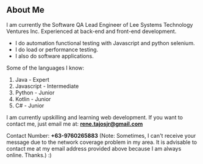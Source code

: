 ## About Me
I am currently the Software QA Lead Engineer of Lee Systems Technology Ventures Inc.
Experienced at back-end and front-end development.

- I do automation functional testing with Javascript and python selenium.
- I do load or performance testing.
- I also do software applications.

Some of the languages I know:
1. Java - Expert
2. Javascript - Intermediate
3. Python - Junior
4. Kotlin - Junior
5. C# - Junior

I am currently upskilling and learning web development.
If you want to contact me, just email me at: **rene.tajosjr@gmail.com**

Contact Number: **+63-9760265883** (Note: Sometimes, I can't receive your message due to the network coverage problem in my area. It is advisable to contact me at my email address provided above because I am always online. Thanks.) :)
